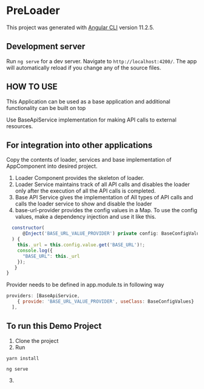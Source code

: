 # PreLoader

This project was generated with [Angular CLI](https://github.com/angular/angular-cli) version 11.2.5.

## Development server

Run `ng serve` for a dev server. Navigate to `http://localhost:4200/`. The app will automatically reload if you change any of the source files.


## HOW TO USE
This Application can be used as a base application and additional functionality can be built on top

Use BaseApiService implementation for making API calls to external resources. 

## For integration into other applications 
Copy the contents of loader, services and base implementation of AppComponent into desired project. 

1. Loader Component provides the skeleton of loader. 
2. Loader Service maintains track of all API calls and disables the loader only after the execution of all the API calls is completed. 
3. Base API Service gives the implementation of All types of API calls and calls the loader service to show and disable the loader
4. base-url-provider provides the config values in a Map. To use the config values, make a dependency injection and use it like this. 
```js
  constructor(
      @Inject('BASE_URL_VALUE_PROVIDER') private config: BaseConfigValues,
  ) {
    this._url = this.config.value.get('BASE_URL')!;
    console.log({
      "BASE_URL": this._url
    }); 
   }
}
```

Provider needs to be defined in app.module.ts in following way 
```js 
providers: [BaseApiService,
    { provide: 'BASE_URL_VALUE_PROVIDER', useClass: BaseConfigValues}
  ],
```

## To run this Demo Project

1. Clone the project
2. Run 
```shell
yarn install

ng serve
```

3. 